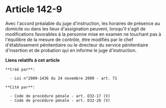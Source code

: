# Article 142-9

Avec l'accord préalable du juge d'instruction, les horaires de présence au domicile ou dans les lieux d'assignation peuvent,
lorsqu'il s'agit de modifications favorables à la personne mise en examen ne touchant pas à l'équilibre de la mesure de
contrôle, être modifiés par le chef d'établissement pénitentiaire ou le directeur du service pénitentiaire d'insertion et de
probation qui en informe le juge d'instruction.

**Liens relatifs à cet article**

	**Créé par**:

	  - Loi n°2009-1436 du 24 novembre 2009 - art. 71

	**Cité par**:

	  - Code de procédure pénale - art. D32-17 (V)
	  - Code de procédure pénale - art. D32-28 (V)
